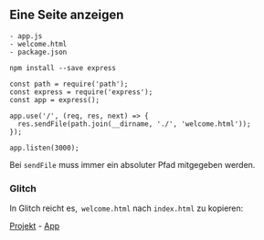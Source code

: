 ## Eine Seite anzeigen
 
```
- app.js
- welcome.html
- package.json

``` 

`npm install --save express`

```
const path = require('path');
const express = require('express');
const app = express();

app.use('/', (req, res, next) => {
  res.sendFile(path.join(__dirname, './', 'welcome.html'));
});

app.listen(3000);
```

Bei `sendFile` muss immer ein absoluter Pfad mitgegeben werden.

### Glitch

In Glitch reicht es,` welcome.html` nach `index.html` zu kopieren: 

[Projekt](https://glitch.com/~serve-a-page) - 
[App](https://serve-a-page.glitch.me/)
